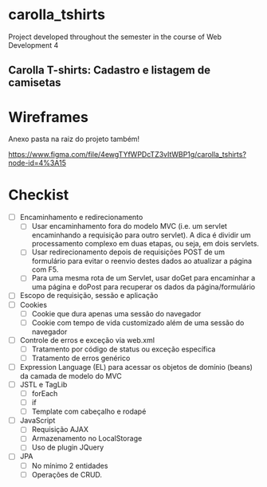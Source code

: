 # carolla_tshirts

Project developed throughout the semester in the course of Web Development 4

## Carolla T-shirts: Cadastro e listagem de camisetas

# Wireframes

Anexo pasta na raiz do projeto também!

https://www.figma.com/file/4ewgTYfWPDcTZ3vItWBP1g/carolla_tshirts?node-id=4%3A15

# Checkist

- [ ] Encaminhamento e redirecionamento
  - [ ] Usar encaminhamento fora do modelo MVC (i.e. um servlet encaminhando a requisição para outro servlet). A dica é dividir um processamento complexo em duas etapas, ou seja, em dois servlets.
  - [ ] Usar redirecionamento depois de requisições POST de um formulário para evitar o reenvio destes dados ao atualizar a página com F5.
  - [ ] Para uma mesma rota de um Servlet, usar doGet para encaminhar a uma página e doPost para recuperar os dados da página/formulário
- [ ] Escopo de requisição, sessão e aplicação
- [ ] Cookies
  - [ ] Cookie que dura apenas uma sessão do navegador
  - [ ] Cookie com tempo de vida customizado além de uma sessão do navegador
- [ ] Controle de erros e exceção via web.xml
  - [ ] Tratamento por código de status ou exceção específica
  - [ ] Tratamento de erros genérico
- [ ] Expression Language (EL) para acessar os objetos de domínio (beans) da camada de modelo do MVC
- [ ] JSTL e TagLib
  - [ ] forEach
  - [ ] if
  - [ ] Template com cabeçalho e rodapé
- [ ] JavaScript
  - [ ] Requisição AJAX
  - [ ] Armazenamento no LocalStorage
  - [ ] Uso de plugin JQuery
- [ ] JPA
  - [ ] No mínimo 2 entidades
  - [ ] Operações de CRUD.
